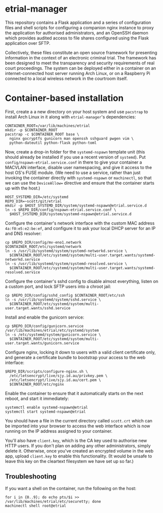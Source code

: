 # etrial-manager

This repository contains a Flask application and a series of configuration
files and shell scripts for configuring a companion nginx instance to proxy the
application for authorised administrators, and an OpenSSH daemon which provides
audited access to file shares configured using the Flask application over SFTP.

Collectively, these files constitute an open source framework for presenting
information in the context of an electronic criminal trial. The framework has
been designed to meet the transparency and security requirements of real
court proceedings. The system can be deployed either in a container on an
internet-connected host server running Arch Linux, or on a Raspberry Pi
connected to a local wireless network in the courtroom itself.

# Container-based installation

First, create a a new directory on your host system and use `pacstrap` to
install Arch Linux in it along with `etrial-manager`'s dependencies:

    CONTAINER_ROOT=/var/lib/machines/etrial
    mkdir -p $CONTAINER_ROOT
    pacstrap -c $CONTAINER_ROOT base \
      nginx gocryptfs gunicorn man openssh sshguard pwgen vim \
      python-dateutil python-flask python-toml

Now, create a drop-in folder for the `systemd-nspawn` template unit (this
should already be installed if you use a recent version of `systemd`). Put
`config/nspawn-etrial.service.conf` in there to give your container a MACVLAN
interface, disable user namespacing, and give it access to the host OS's FUSE
module. (We need to use a service, rather than just invoking the container
directly with `systemd-nspawn` or `machinectl`, so that we can use the
`DeviceAllow=` directive and ensure that the container starts up with the host.)

    HOST_SYSTEMD_DIR=/etc/systemd
    REPO_DIR=~scott/git/etrial
    mkdir -p $HOST_SYSTEMD_DIR/system/systemd-nspawn@etrial.service.d
    ln -s $REPO_DIR/config/nspawn-etrial.service.conf \
      $HOST_SYSTEMD_DIR/system/systemd-nspawn@etrial.service.d

Configure the container's network interface with the custom MAC address
`4a:f0:e5:e2:be:ef`, and configure it to ask your local DHCP server for an IP
and DNS resolver:

    cp $REPO_DIR/config/mv-eno1.network $CONTAINER_ROOT/etc/systemd/network
    ln -s /usr/lib/systemd/system/systemd-networkd.service \
      $CONTAINER_ROOT/etc/systemd/system/multi-user.target.wants/systemd-networkd.service
    ln -s /usr/lib/systemd/system/systemd-resolved.service \
      $CONTAINER_ROOT/etc/systemd/system/multi-user.target.wants/systemd-resolved.service

Configure the container's sshd config to disable almost everything, listen on
a custom port, and lock SFTP users into a chroot jail:

    cp $REPO_DIR/config/sshd_config $CONTAINER_ROOT/etc/ssh
    ln -s /usr/lib/systemd/system/sshd.service \
      $CONTAINER_ROOT/etc/systemd/system/multi-user.target.wants/sshd.service

Install and enable the gunicorn service:

    cp $REPO_DIR/config/gunicorn.service /var/lib/machines/etrial/etc/systemd/system
    ln -s /etc/systemd/system/gunicorn.service \
      $CONTAINER_ROOT/etc/systemd/system/multi-user.target.wants/gunicorn.service

Configure nginx, locking it down to users with a valid client certificate only,
and generate a certificate bundle to bootstrap your access to the web interface:

    $REPO_DIR/scripts/configure-nginx.sh \
      /etc/letsencrypt/live/sjy.id.au/privkey.pem \
      /etc/letsencrypt/live/sjy.id.au/cert.pem \
      $CONTAINER_ROOT/etc/nginx

Enable the container to ensure that it automatically starts on the next reboot,
and start it immediately:

    systemctl enable systemd-nspawn@etrial
    systemctl start systemd-nspawn@etrial

You should have a file in the current directory called `scott.crt` which can
be imported into your browser to access the web interface which is now running
on the IP address assigned to your container.

You'll also have `client.key`, which is the CA key used to authorise new HTTP
users. If you don't plan on adding any other administrators, simply delete it.
Otherwise, once you've created an encrypted volume in the web app, upload
`client.key` to enable this functionality. (It would be unsafe to leave this
key on the cleartext filesystem we have set up so far.)

## Troubleshooting

If you want a shell on the container, run the following on the host:

    for i in {0..9}; do echo pts/$i >> /var/lib/machines/etrial/etc/securetty; done
    machinectl shell root@etrial
